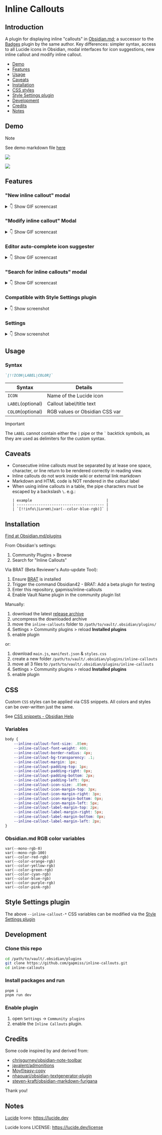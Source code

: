 # Inline Callouts

## Introduction

A plugin for displaying inline "callouts" in [Obsidian.md](https://github.com/obsidianmd); a successor to the [Badges](https://github.com/gapmiss/badges) plugin by the same author. Key differences: simpler syntax, access to all Lucide icons in Obsidian, modal interfaces for icon suggestions, new inline callout and modify inline callout.

- [Demo](#demo)
- [Features](#features)
- [Usage](#usage)
- [Caveats](#caveats)
- [Installation](#installation)
- [CSS styles](#css)
- [Style Settings plugin](#style-settings-plugin)
- [Development](#development)
- [Credits](#credits)
- [Notes](#notes)

## Demo

> [!NOTE]
> See demo markdown file [here](./demo/example.md)

![](./screenshots/Inline-Callouts-demo-Obsidian-v1.8.9-2025-04-06-15.57.34.png)

![](./screenshots/Inline-Callouts-demo-Obsidian-v1.8.9-2025-04-06-15.57.39.png)

## Features

### "New inline callout" modal

<details style="margin-block: 1em;">
	<summary>👇️ Show GIF screencast</summary>
	<p></p>
	<p>
		<img src="https://github.com/gapmiss/inline-callouts/blob/master/screenshots/Inline-Callouts-demo-Obsidian-v1.8.9-2025-04-06-16.28.58.gif?raw=true" alt="New Inline Callout modal" />
	</p>
</details>

### "Modify inline callout" Modal

<details style="margin-block: 1em;">
	<summary>👇️ Show GIF screencast</summary>
	<p></p>
	<p>
		<img src="https://github.com/gapmiss/inline-callouts/blob/master/screenshots/Inline-Callouts-demo-Obsidian-v1.8.9-2025-04-06-16.32.11.gif?raw=true" alt="Modify Inline Callout modal" />
	</p>
</details>

### Editor auto-complete icon suggester

<details style="margin-block: 1em;">
	<summary>👇️ Show GIF screencast</summary>
	<p></p>
	<p>
		<img src="https://github.com/gapmiss/inline-callouts/blob/master/screenshots/Inline-Callouts-demo-Obsidian-v1.8.9-2025-04-06-16.40.29.gif?raw=true" alt="Auto-complete icon suggester" />
	</p>
</details>

### "Search for inline callouts" modal

<details style="margin-block: 1em;">
	<summary>👇️ Show GIF screencast</summary>
	<p></p>
	<p>
		<img src="https://github.com/gapmiss/inline-callouts/blob/master/screenshots/Inline-Callouts-demo-Obsidian-v1.8.9-2025-04-06-17.19.23.gif?raw=true" alt="Icon suggestion modal" />
	</p>
</details>

### Compatible with Style Settings plugin

<details style="margin-block: 1em;">
	<summary>👇️ Show screenshot</summary>
	<p></p>
	<p>
		<img src="https://github.com/gapmiss/inline-callouts/blob/master/screenshots/Inline-Callouts-demo-Obsidian-v1.8.9-2025-04-06-17.24.20.png?raw=true" alt="Compatible with Style Settings plugin" />
	</p>
</details>

### Settings

<details style="margin-block: 1em;">
	<summary>👇️ Show screenshot</summary>
	<p></p>
	<p>
		<img src="https://github.com/gapmiss/inline-callouts/blob/master/screenshots/Inline-Callouts-demo-Obsidian-v1.8.9-2025-04-06-17.23.37.png?raw=true" alt="Settings" />
	</p>
</details>

## Usage

### Syntax

```markdown
`[!!ICON|LABEL|COLOR]`
```

| Syntax            | Details                        |
| ----------------- | ------------------------------ |
| `ICON`            | Name of the Lucide icon        |
| `LABEL`(optional) | Callout label/title text       |
| `COLOR`(optional) | RGB values or Obsidian CSS var |


> [!IMPORTANT]
> The `LABEL` cannot contain either the `|` pipe or the <code>`</code> backtick symbols, as they are used as delimiters for the custom syntax.

## Caveats

- Consecutive inline callouts must be separated by at lease one space, character, or line return to be rendered correctly in reading view.
- Inline callouts do not work inside wiki or external link markdown
- Markdown and HTML code is NOT rendered in the callout label
- When using inline callouts in a table, the pipe characters must be escaped by a backslash `\`. e.g.:
	```
	| example                                  |
	| ---------------------------------------- |
	| `[!!info\|Lorem\|var(--color-blue-rgb)]` |
	```

## Installation

[Find at Obsidian.md/plugins](https://obsidian.md/plugins?search=inline-callouts)

From Obsidian's settings:

1. Community Plugins > Browse
2. Search for "Inline Callouts"

Via BRAT (Beta Reviewer's Auto-update Tool):

1. Ensure [BRAT](https://github.com/TfTHacker/obsidian42-brat) is installed
2. Trigger the command Obsidian42 - BRAT: Add a beta plugin for testing
3. Enter this repository, gapmiss/inline-callouts
4. Enable Vault Name plugin in the community plugin list


Manually:

1. download the latest [release archive](https://github.com/gapmiss/inline-callouts/releases/download/0.1.0/inline-callouts-v0.1.0.zip)
2. uncompress the downloaded archive
3. move the `inline-callouts` folder to `/path/to/vault/.obsidian/plugins/` 
4.  Settings > Community plugins > reload **Installed plugins**
5.  enable plugin

or:

1.  download `main.js`, `manifest.json` & `styles.css`
2.  create a new folder `/path/to/vault/.obsidian/plugins/inline-callouts`
3.  move all 3 files to `/path/to/vault/.obsidian/plugins/inline-callouts`
4.  Settings > Community plugins > reload **Installed plugins**
5.  enable plugin


## CSS

Custom `CSS` styles can be applied via CSS snippets. All colors and styles can be over-written just the same.

See [CSS snippets - Obsidian Help](https://help.obsidian.md/Extending+Obsidian/CSS+snippets)

### Variables

```css
body {
    --inline-callout-font-size: .85em;
    --inline-callout-font-weight: 400;
    --inline-callout-border-radius: 4px;
    --inline-callout-bg-transparency: .1;
    --inline-callout-margin: 1px;
    --inline-callout-padding-top: 1px;
    --inline-callout-padding-right: 0px;
    --inline-callout-padding-bottom: 2px;
    --inline-callout-padding-left: 0px;
    --inline-callout-icon-size: .85em;
    --inline-callout-icon-margin-top: 3px;
    --inline-callout-icon-margin-right: 3px;
    --inline-callout-icon-margin-bottom: 0px;
    --inline-callout-icon-margin-left: 5px;
    --inline-callout-label-margin-top: 2px;
    --inline-callout-label-margin-right: 5px;
    --inline-callout-label-margin-bottom: 0px;
    --inline-callout-label-margin-left: 2px;
}
```

### Obsidian.md RGB color variables

```
var(--mono-rgb-0)
var(--mono-rgb-100)
var(--color-red-rgb)
var(--color-orange-rgb)
var(--color-yellow-rgb)
var(--color-green-rgb)
var(--color-cyan-rgb)
var(--color-blue-rgb)
var(--color-purple-rgb)
var(--color-pink-rgb)
```

## Style Settings plugin

The above `--inline-callout-*` CSS variables can be modified via the [Style Settings plugin](https://github.com/mgmeyers/obsidian-style-settings)

## Development

### Clone this repo

```bash
cd /path/to/vault/.obsidian/plugins
git clone https://github.com/gapmiss/inline-callouts.git
cd inline-callouts
```

### Install packages and run

```bash
pnpm i
pnpm run dev
```

### Enable plugin

1.  open `Settings` → `Community plugins`
2.  enable the `Inline Callouts` plugin.

## Credits

Some code inspired by and derived from:

- [chrisgurney/obsidian-note-toolbar](https://github.com/chrisgurney/obsidian-note-toolbar/)
- [javalent/admonitions](https://github.com/javalent/admonitions/)
- [Moyf/easy-copy](https://github.com/Moyf/easy-copy/)
- [nhaouari/obsidian-textgenerator-plugin](https://github.com/nhaouari/obsidian-textgenerator-plugin/)
- [steven-kraft/obsidian-markdown-furigana](https://github.com/steven-kraft/obsidian-markdown-furigana)

Thank you!

## Notes

[Lucide](https://github.com/lucide-icons/lucide) Icons: https://lucide.dev

Lucide Icons LICENSE: https://lucide.dev/license
